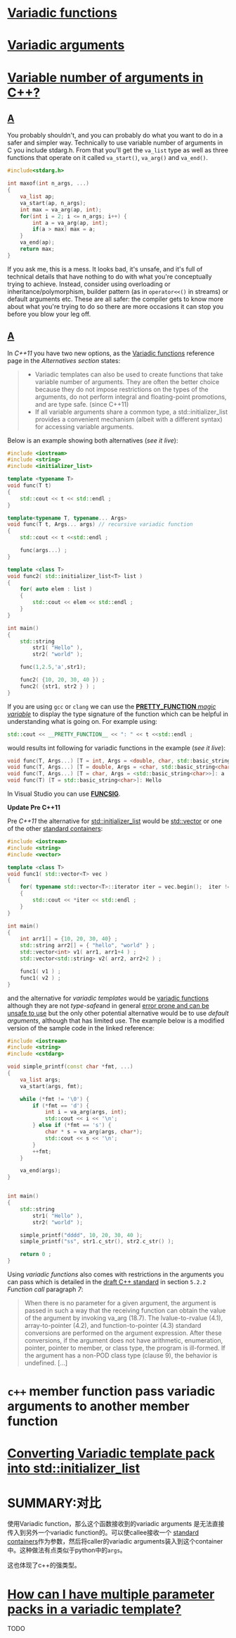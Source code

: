 # [Variadic functions](https://en.cppreference.com/w/cpp/utility/variadic)





# [Variadic arguments](https://en.cppreference.com/w/cpp/language/variadic_arguments)





# [Variable number of arguments in C++?](https://stackoverflow.com/questions/1657883/variable-number-of-arguments-in-c)

## [A](https://stackoverflow.com/a/1657924)

You probably shouldn't, and you can probably do what you want to do in a safer and simpler way. Technically to use variable number of arguments in C you include stdarg.h. From that you'll get the `va_list` type as well as three functions that operate on it called `va_start()`, `va_arg()` and `va_end()`.

```cpp
#include<stdarg.h>

int maxof(int n_args, ...)
{
    va_list ap;
    va_start(ap, n_args);
    int max = va_arg(ap, int);
    for(int i = 2; i <= n_args; i++) {
        int a = va_arg(ap, int);
        if(a > max) max = a;
    }
    va_end(ap);
    return max;
}
```

If you ask me, this is a mess. It looks bad, it's unsafe, and it's full of technical details that have nothing to do with what you're conceptually trying to achieve. Instead, consider using overloading or inheritance/polymorphism, builder pattern (as in `operator<<()` in streams) or default arguments etc. These are all safer: the compiler gets to know more about what you're trying to do so there are more occasions it can stop you before you blow your leg off.

## [A](https://stackoverflow.com/a/16338804)

In *C++11* you have two new options, as the [Variadic functions](http://en.cppreference.com/w/cpp/utility/variadic) reference page in the *Alternatives section* states:

> - Variadic templates can also be used to create functions that take variable number of arguments. They are often the better choice because they do not impose restrictions on the types of the arguments, do not perform integral and floating-point promotions, and are type safe. (since C++11)
> - If all variable arguments share a common type, a std::initializer_list provides a convenient mechanism (albeit with a different syntax) for accessing variable arguments.

Below is an example showing both alternatives (*see it live*):

```cpp
#include <iostream>
#include <string>
#include <initializer_list>

template <typename T>
void func(T t) 
{
    std::cout << t << std::endl ;
}

template<typename T, typename... Args>
void func(T t, Args... args) // recursive variadic function
{
    std::cout << t <<std::endl ;

    func(args...) ;
}

template <class T>
void func2( std::initializer_list<T> list )
{
    for( auto elem : list )
    {
        std::cout << elem << std::endl ;
    }
}

int main()
{
    std::string
        str1( "Hello" ),
        str2( "world" );

    func(1,2.5,'a',str1);

    func2( {10, 20, 30, 40 }) ;
    func2( {str1, str2 } ) ;
} 
```

If you are using `gcc` or `clang` we can use the [**PRETTY_FUNCTION** *magic variable*](https://gcc.gnu.org/onlinedocs/gcc/Function-Names.html) to display the type signature of the function which can be helpful in understanding what is going on. For example using:

```cpp
std::cout << __PRETTY_FUNCTION__ << ": " << t <<std::endl ;
```

would results int following for variadic functions in the example (*see it live*):

```cpp
void func(T, Args...) [T = int, Args = <double, char, std::basic_string<char>>]: 1
void func(T, Args...) [T = double, Args = <char, std::basic_string<char>>]: 2.5
void func(T, Args...) [T = char, Args = <std::basic_string<char>>]: a
void func(T) [T = std::basic_string<char>]: Hello
```

In Visual Studio you can use [**FUNCSIG**](https://msdn.microsoft.com/en-us/library/b0084kay.aspx).

**Update Pre C++11**

Pre *C++11* the alternative for [std::initializer_list](http://en.cppreference.com/w/cpp/utility/initializer_list) would be [std::vector](http://en.cppreference.com/w/cpp/container/vector) or one of the other [standard containers](http://en.cppreference.com/w/cpp/container):

```cpp
#include <iostream>
#include <string>
#include <vector>

template <class T>
void func1( std::vector<T> vec )
{
    for( typename std::vector<T>::iterator iter = vec.begin();  iter != vec.end(); ++iter )
    {
        std::cout << *iter << std::endl ;
    }
}

int main()
{
    int arr1[] = {10, 20, 30, 40} ;
    std::string arr2[] = { "hello", "world" } ; 
    std::vector<int> v1( arr1, arr1+4 ) ;
    std::vector<std::string> v2( arr2, arr2+2 ) ;

    func1( v1 ) ;
    func1( v2 ) ;
}
```

and the alternative for *variadic templates* would be [variadic functions](http://en.cppreference.com/w/cpp/utility/variadic) although they are not *type-safe*and in general [error prone and can be unsafe to use](http://robertseacord.sys-con.com/node/158825/mobile) but the only other potential alternative would be to use *default arguments*, although that has limited use. The example below is a modified version of the sample code in the linked reference:

```cpp
#include <iostream>
#include <string>
#include <cstdarg>

void simple_printf(const char *fmt, ...)
{
    va_list args;
    va_start(args, fmt);

    while (*fmt != '\0') {
        if (*fmt == 'd') {
            int i = va_arg(args, int);
            std::cout << i << '\n';
        } else if (*fmt == 's') {
            char * s = va_arg(args, char*);
            std::cout << s << '\n';
        }
        ++fmt;
    }

    va_end(args);
}


int main()
{
    std::string
        str1( "Hello" ),
        str2( "world" );

    simple_printf("dddd", 10, 20, 30, 40 );
    simple_printf("ss", str1.c_str(), str2.c_str() ); 

    return 0 ;
} 
```

Using *variadic functions* also comes with restrictions in the arguments you can pass which is detailed in the [draft C++ standard](http://www.open-std.org/Jtc1/sc22/wg21/docs/papers/2005/n1804.pdf) in section `5.2.2` *Function call* paragraph *7*:

> When there is no parameter for a given argument, the argument is passed in such a way that the receiving function can obtain the value of the argument by invoking va_arg (18.7). The lvalue-to-rvalue (4.1), array-to-pointer (4.2), and function-to-pointer (4.3) standard conversions are performed on the argument expression. After these conversions, if the argument does not have arithmetic, enumeration, pointer, pointer to member, or class type, the program is ill-formed. If the argument has a non-POD class type (clause 9), the behavior is undefined. [...]



# `c++` member function pass variadic arguments to another member function



# [Converting Variadic template pack into std::initializer_list](https://stackoverflow.com/questions/16478089/converting-variadic-template-pack-into-stdinitializer-list)



# **SUMMARY**:对比

使用Variadic function，那么这个函数接收到的variadic arguments 是无法直接传入到另外一个variadic function的。可以使callee接收一个 [standard containers](http://en.cppreference.com/w/cpp/container)作为参数，然后将caller的variadic arguments装入到这个container中。这种做法有点类似于python中的`args`。

这也体现了c++的强类型。



# [How can I have multiple parameter packs in a variadic template?](https://stackoverflow.com/questions/9831501/how-can-i-have-multiple-parameter-packs-in-a-variadic-template)

TODO

